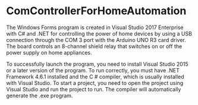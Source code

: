 # ComControllerForHomeAutomation
The Windows Forms program is created in Visual Studio 2017 Enterprise with C# and .NET for controlling the power of home devices by using a USB connection through the COM 3 port with the Arduino UNO R3 card driver. The board controls an 8-channel shield relay that switches on or off the power supply on home appliances.

To successfully launch the program, you need to install Visual Studio 2015 or a later version of the program. To run correctly, you must have .NET Framework 4.6.1 installed and the C # compiler, which is usually installed with Visual Studio.
To start a project, you need to open the project using Visual Studio and run the project to run. The compiler will automatically generate the .exe program.
